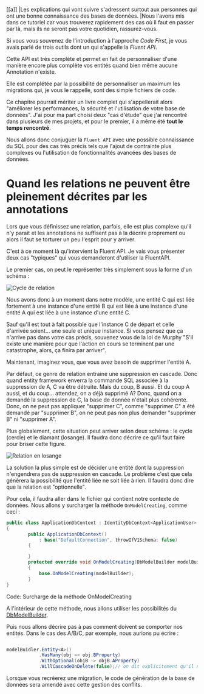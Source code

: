 [[a]]
|Les explications qui vont suivre s'adressent surtout aux personnes qui ont une bonne connaissance des bases de données.
|Nous l'avons mis dans ce tutoriel car vous trouverez rapidement des cas où il faut en passer par là, mais ils ne seront pas votre quotidien, rassurez-vous.

Si vous vous souvenez de l'introduction à l'approche *Code First*, je vous avais parlé de trois outils dont un qui s'appelle la *Fluent API*. 

Cette API est très complète et permet en fait de personnaliser d'une manière encore plus complète vos entités quand bien même aucune Annotation n'existe.

Elle est complétée par la possibilité de personnaliser un maximum les migrations qui, je vous le rappelle, sont des simple fichiers de code.

Ce chapitre pourrait mériter un livre complet qui s'appellerait alors "améliorer les performances, la sécurité et l'utilisation de votre base de données". J'ai pour ma part choisi deux "cas d'étude" que j'ai rencontré dans plusieurs de mes projets, et pour le premier, il a même été **tout le temps rencontré**.

Nous allons donc conjuguer la `Fluent API` avec une possible connaissance du SQL pour des cas très précis tels que l'ajout de contrainte plus complexes ou l'utilisation de fonctionnalités avancées des bases de données.

# Quand les relations ne peuvent être pleinement décrites par les annotations

Lors que vous définissez une relation, parfois, elle est plus complexe qu'il n'y parait et les annotations ne suffisent pas à la décrire proprement ou alors il faut se torturer un peu l'esprit pour y arriver.

C'est à ce moment là qu'intervient la Fluent API. Je vais vous présenter deux cas "typiques" qui vous demanderont d'utiliser la FluentAPI.

Le premier cas, on peut le représenter très simplement sous la forme d'un schéma :

![Cycle de relation](http://zestedesavoir.com/media/galleries/304/2a5da711-aaf9-4d20-a0f5-7348bd879132.png.960x960_q85.jpg)

Nous avons donc à un moment dans notre modèle, une entité C qui est liée fortement à une instance d'une entité B qui est liée à une instance d'une entité A qui est liée à une instance d'une entité C.

Sauf qu'il est tout à fait possible que l'instance C de départ et celle d'arrivée soient... une seule et unique instance. Si vous pensez que ça n'arrive pas dans votre cas précis, souvenez vous de la loi de Murphy "S'il existe une manière pour que l'action en cours se terminent par une catastrophe, alors, ça finira par arriver". 

Maintenant, imaginez vous, que vous avez besoin de supprimer l'entité A.

Par défaut, ce genre de relation entraine une suppression en cascade. Donc quand entity framework enverra la commande SQL associée à la suppression de A, C va être détruite. Mais du coup, B aussi. Et du coup A aussi, et du coup... attendez, on a déjà supprimé A? Donc, quand on a demandé la suppression de C, la base de donnée n'était plus cohérente. Donc, on ne peut pas appliquer "supprimer C", comme "supprimer C" a été demandé par "supprimer B", on ne peut pas non plus demander "supprimer B" ni "supprimer A".

Plus globalement, cette situation peut arriver selon deux schéma : le cycle (cercle) et le diamant (losange). Il faudra donc décrire ce qu'il faut faire pour briser cette figure.

![Relation en losange](http://zestedesavoir.com/media/galleries/304/1638bc6d-c528-4306-ba96-4ddc8767d725.png.960x960_q85.jpg)

La solution la plus simple est de décider une entité dont la suppression n'engendrera pas de suppression en cascade. Le problème c'est que cela génèrera la possibilité que l'entité liée ne soit liée à rien. Il faudra donc dire que la relation est "optionnelle".

Pour cela, il faudra aller dans le fichier qui contient notre contexte de données. Nous allons y surcharger la méthode `OnModelCreating`, comme ceci : 

```csharp
public class ApplicationDbContext : IdentityDbContext<ApplicationUser>
{
        public ApplicationDbContext()
            : base("DefaultConnection", throwIfV1Schema: false)
        {

        }
        protected override void OnModelCreating(DbModelBuilder modelBuilder)
        {
            base.OnModelCreating(modelBuilder);
        }
}
```
Code: Surcharge de la méthode OnModelCreating

A l'intérieur de cette méthode, nous allons utiliser les possibilités du [DbModelBuilder](https://msdn.microsoft.com/fr-fr/library/system.data.entity.dbmodelbuilder%28v=vs.113%29.aspx).

Puis nous allons décrire pas à pas comment doivent se comporter nos entités. Dans le cas des A/B/C, par exemple, nous aurions pu écrire :

```csharp

modelBuidler.Entity<A>()
            .HasMany(obj => obj.BProperty)
            .WithOptional(objB -> objB.AProperty)
            .WillCascadeOnDelete(false);// on dit explicitement qu'il n'y a pas de suppression en cascade
```

Lorsque vous recréerez une migration, le code de génération de la base de données sera amendé avec cette gestion des conflits.